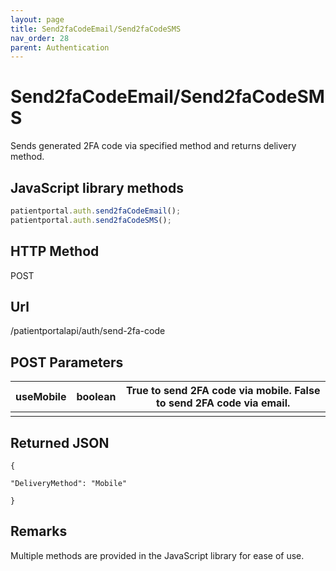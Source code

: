 ```yaml
---
layout: page
title: Send2faCodeEmail/Send2faCodeSMS
nav_order: 28
parent: Authentication
---
```


# Send2faCodeEmail/Send2faCodeSMS

Sends generated 2FA code via specified method and returns delivery method.

## JavaScript library methods

```javascript
patientportal.auth.send2faCodeEmail();
patientportal.auth.send2faCodeSMS();
```

## HTTP Method

POST

## Url

/patientportalapi/auth/send-2fa-code

## POST Parameters

| useMobile | boolean | True to send 2FA code via mobile. False to send 2FA code via email. |
| --- | --- | --- |
|     |     |     |

## Returned JSON

```
{

"DeliveryMethod": "Mobile"

}
```

## Remarks

Multiple methods are provided in the JavaScript library for ease of use.
